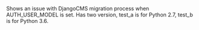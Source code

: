 Shows an issue with DjangoCMS migration process when AUTH_USER_MODEL is set.
Has two version, test_a is for Python 2.7, test_b is for Python 3.6.
